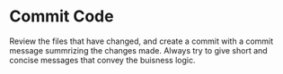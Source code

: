 # Commit Code

Review the files that have changed, and create a commit with a commit message summrizing the changes made. Always try to give short and concise messages that convey the buisness logic.